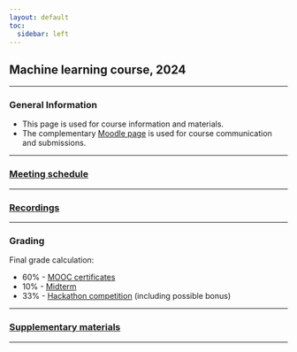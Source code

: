 ```yaml
---
layout: default
toc:
  sidebar: left
---
```


## Machine learning course, 2024

---

### General Information
* This page is used for course information and materials.
* The complementary [Moodle page](https://moodle.sce.ac.il/course/view.php?id=29164) is used for course communication and submissions. 

---

### [Meeting schedule](/suppl/ml/ml_meetings2024)

---

### [Recordings](/suppl/ml/ml_records2024)

---

### Grading 
Final grade calculation:
* 60% - [MOOC certificates](/suppl/ml/ml_mooc2024)
* 10% - [Midterm](/suppl/ml/ml_midterm2024)
* 33% - [Hackathon competition](/suppl/ml/ml_hackathon2024) (including possible bonus)

---

### [Supplementary materials](/suppl/ml/ml_s2024)

---
